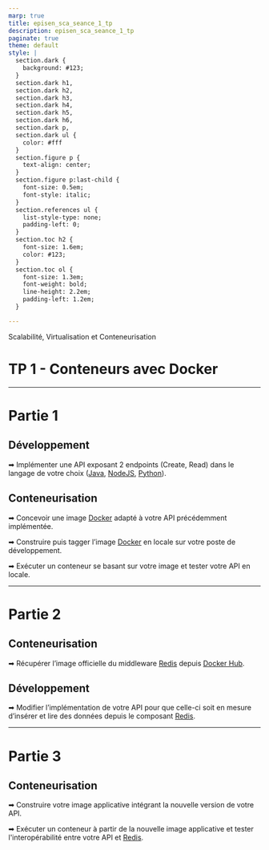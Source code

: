 ```yaml
---
marp: true
title: episen_sca_seance_1_tp
description: episen_sca_seance_1_tp
paginate: true
theme: default
style: |
  section.dark {
    background: #123;
  }
  section.dark h1,
  section.dark h2,
  section.dark h3,
  section.dark h4,
  section.dark h5,
  section.dark h6,
  section.dark p,
  section.dark ul {
    color: #fff
  }
  section.figure p {
    text-align: center;
  }
  section.figure p:last-child {
    font-size: 0.5em;
    font-style: italic;
  }
  section.references ul {
    list-style-type: none;
    padding-left: 0;
  }
  section.toc h2 {
    font-size: 1.6em;
    color: #123;
  }
  section.toc ol {
    font-size: 1.3em;
    font-weight: bold;
    line-height: 2.2em;
    padding-left: 1.2em;
  }

---
```


<!-- _class: dark -->
<!-- _paginate: false -->

Scalabilité, Virtualisation et Conteneurisation

# TP 1 - Conteneurs avec Docker

---

# Partie 1

## Développement

➡ Implémenter une API exposant 2 endpoints (Create, Read) dans le langage de votre choix ([Java](https://www.java.com/en/), [NodeJS](https://nodejs.org/), [Python](https://www.python.org/)).

## Conteneurisation

➡ Concevoir une image [Docker](https://docs.docker.com/) adapté à votre API précédemment implémentée.

➡ Construire puis tagger l’image [Docker](https://docs.docker.com/) en locale sur votre poste de développement.

➡ Exécuter un conteneur se basant sur votre image et tester votre API en locale.

---

# Partie 2

## Conteneurisation

➡ Récupérer l’image officielle du middleware [Redis](https://redis.io/) depuis [Docker Hub](https://hub.docker.com/_/redis).

## Développement

➡ Modifier l’implémentation de votre API pour que celle-ci soit en mesure d’insérer et lire des données depuis le composant [Redis](https://redis.io/).

---

# Partie 3

## Conteneurisation

➡ Construire votre image applicative intégrant la nouvelle version de votre API.

➡ Exécuter un conteneur à partir de la nouvelle image applicative et tester l'interopérabilité entre votre API et [Redis](https://redis.io/).